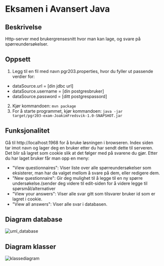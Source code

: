 
# Eksamen i Avansert Java
## Beskrivelse
Http-server med brukergrensesnitt hvor man kan lage, og svare på spørreundersøkelser.

## Oppsett
1. Legg til en fil med navn pgr203.properties, hvor du fyller ut passende verdier for: 
  - dataSource.url = [din jdbc url]
  - dataSource.username = [din postgresbruker] 
  - dataSource.password = [ditt postgrespassord]
2. Kjør kommandoen: <code>mvn package</code>
3. For å starte programmet, kjør kommandoen: <code>java -jar target/pgr203-exam-JoakimFredsvik-1.0-SNAPSHOT.jar</code>

## Funksjonalitet
Gå til http://localhost:1968 for å bruke løsningen i browseren.
Index siden tar imot navn og lager deg en bruker etter du har sendt dette til serveren. Det blir så lagret som cookie slik at det følger med på svarene du gjør.
Etter du har laget bruker får man opp en meny:
  - "View questionnaires": Viser liste over alle spørreundersøkelser som eksisterer, man har da valget mellom å svare på dem, eller redigere dem.
  - "New questionnaire": Gir deg mulighet til å legge til en ny spørre undersøkelse.(sender deg videre til edit-siden for å videre legge til spørsmål/alternativer
  - "View your answers": Viser alle svar gitt som tilsvarer bruker id som er lagret i cookie.
  - "View all answers": Viser alle svar i databasen. 

## Diagram database
![uml_database](https://user-images.githubusercontent.com/71790015/141684484-4277c2cc-b9ed-4cba-8b20-d91dd6d07d23.png)

## Diagram klasser
![klassediagram](https://user-images.githubusercontent.com/71790015/141684817-e5ca68ae-8245-4631-9bb1-be97f0bb733a.png)

